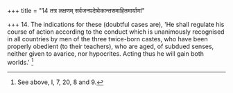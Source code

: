 +++
title = "14 तत्र लक्षणम् सर्वजनपदेष्वेकान्तसमाहितमार्याणां"

+++
14. The indications for these (doubtful cases are), 'He shall regulate his course of action according to the conduct which is unanimously recognised in all countries by men of the three twice-born castes, who have been properly obedient (to their teachers), who are aged, of subdued senses, neither given to avarice, nor hypocrites. Acting thus he will gain both worlds.' [^10] 


[^10]:  See above, I, 7, 20, 8 and 9.
